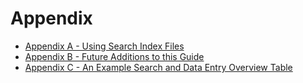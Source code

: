 # Appendix

* [Appendix A - Using Search Index Files](appendix-a-using-search-index-files.md)
* [Appendix B - Future Additions to this Guide](appendix-b-future-additions-to-this-guide.md)
* [Appendix C - An Example Search and Data Entry Overview Table](appendix-c-an-example-search-and-data-entry-overview-table.md)
